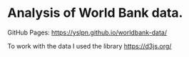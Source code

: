 # Analysis of World Bank data.

GitHub Pages: https://yslpn.github.io/worldbank-data/

To work with the data I used the library https://d3js.org/
